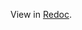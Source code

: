 View in [Redoc](https://redocly.github.io/redoc/?nocors&url=https://raw.githubusercontent.com/VNG-Realisatie/gemma-zaken/HenriKorver-discriminator-bugfix/api-specificatie/DESIGN/zaken/1.4.x/openapi.yaml#tag/zaken/operation/zaak__zoek).
